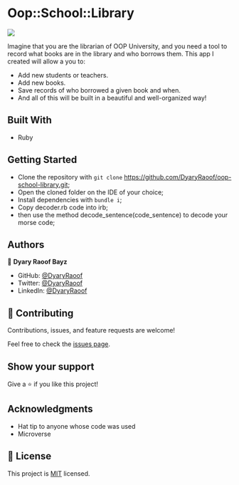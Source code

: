 # Oop::School::Library

![](https://img.shields.io/badge/Microverse-blueviolet)

Imagine that you are the librarian of OOP University, and you need a tool to record what books are in the library and who borrows them. This app I created will allow a you to:

- Add new students or teachers.
- Add new books.
- Save records of who borrowed a given book and when.
- And all of this will be built in a beautiful and well-organized way!

## Built With

- Ruby

## Getting Started

- Clone the repository with `git clone` https://github.com/DyaryRaoof/oop-school-library.git;
- Open the cloned folder on the IDE of your choice;
- Install dependencies with `bundle i`;
- Copy decoder.rb code into irb;
- then use the method decode_sentence(code_sentence) to decode your morse code;
## Authors

👤 **Dyary Raoof Bayz**

- GitHub: [@DyaryRaoof](https://github.com/DyaryRaoof)
- Twitter: [@DyaryRaoof](https://twitter.com/DyaryRaoof)
- LinkedIn: [@DyaryRaoof](https://linkedin.com/in/DyaryRaoof)

## 🤝 Contributing

Contributions, issues, and feature requests are welcome!

Feel free to check the [issues page](../../issues/).

## Show your support

Give a ⭐️ if you like this project!

## Acknowledgments

- Hat tip to anyone whose code was used
- Microverse

## 📝 License

This project is [MIT](./MIT.md) licensed.
